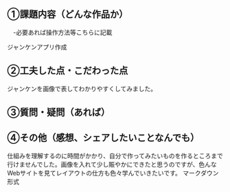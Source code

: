 ## ①課題内容（どんな作品か）
　-必要あれば操作方法等こちらに記載

ジャンケンアプリ作成

## ②工夫した点・こだわった点

ジャンケンを画像で表してわかりやすくしてみました。

## ③質問・疑問（あれば）



## ④その他（感想、シェアしたいことなんでも）
仕組みを理解するのに時間がかかり、自分で作ってみたいものを作るところまで行けませんでした。画像を入れて少し賑やかにできたと思うのですが、色んなWebサイトを見てレイアウトの仕方も色々学んでいきたいです。
マークダウン形式
